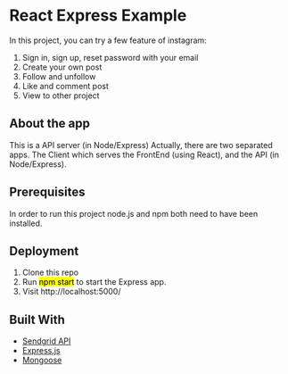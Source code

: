 # React Express Example
In this project, you can try a few feature of instagram: 
<ol>
<li>Sign in, sign up, reset password with your email</li>
<li>Create your own post</li>
<li>Follow and unfollow</li>
<li>Like and comment post</li>
<li>View to other project</li>
</ol>

## About the app 
This is a API server (in Node/Express)
Actually, there are two separated apps. The Client which serves the FrontEnd (using React), and the API (in Node/Express).

## Prerequisites
In order to run this project node.js and npm both need to have been installed.

## Deployment
<ol>
<li>Clone this repo</li>
<li>Run <mark>npm start</mark> to start the Express app.</li>
<li>Visit http://localhost:5000/</li>
</ol>

## Built With
* [Sendgrid API](https://sendgrid.com/)
* [Express.js](https://expressjs.com/)
* [Mongoose](https://mongoosejs.com/)
